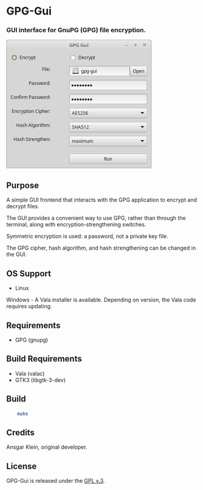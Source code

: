 
# GPG-Gui

### GUI interface for GnuPG (GPG) file encryption.

![example image](misc/gpg-gui.png)


## Purpose

A simple GUI frontend that interacts with the GPG application to encrypt and
decrypt files.

The GUI provides a convenient way to use GPG, rather than through the terminal,
along with encryption-strengthening switches.

Symmetric encryption is used: a password, not a private key file.

The GPG cipher, hash algorithm, and hash strengthening can be changed in the GUI.


## OS Support

+ Linux

Windows - A Vala installer is available.  Depending on version, the Vala code
requires updating.


## Requirements

+ GPG (gnupg)


## Build Requirements

+ Vala (valac)
+ GTK3 (libgtk-3-dev)


## Build

```bash
    make
```


## Credits

Ansgar Klein, original developer.


## License

GPG-Gui is released under the [GPL v.3](https://www.gnu.org/licenses/gpl-3.0.html).
